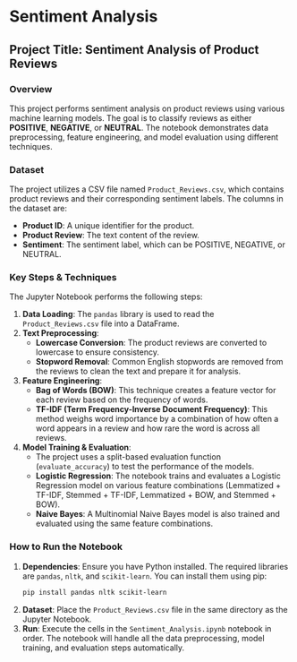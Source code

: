 # Sentiment Analysis 

## Project Title: Sentiment Analysis of Product Reviews

### Overview
This project performs sentiment analysis on product reviews using various machine learning models. The goal is to classify reviews as either **POSITIVE**, **NEGATIVE**, or **NEUTRAL**. The notebook demonstrates data preprocessing, feature engineering, and model evaluation using different techniques.

### Dataset
The project utilizes a CSV file named `Product_Reviews.csv`, which contains product reviews and their corresponding sentiment labels. The columns in the dataset are:
-   **Product ID**: A unique identifier for the product.
-   **Product Review**: The text content of the review.
-   **Sentiment**: The sentiment label, which can be POSITIVE, NEGATIVE, or NEUTRAL.

### Key Steps & Techniques
The Jupyter Notebook performs the following steps:

1.  **Data Loading**: The `pandas` library is used to read the `Product_Reviews.csv` file into a DataFrame.
2.  **Text Preprocessing**:
    * **Lowercase Conversion**: The product reviews are converted to lowercase to ensure consistency.
    * **Stopword Removal**: Common English stopwords are removed from the reviews to clean the text and prepare it for analysis.
3.  **Feature Engineering**:
    * **Bag of Words (BOW)**: This technique creates a feature vector for each review based on the frequency of words.
    * **TF-IDF (Term Frequency-Inverse Document Frequency)**: This method weighs word importance by a combination of how often a word appears in a review and how rare the word is across all reviews.
4.  **Model Training & Evaluation**:
    * The project uses a split-based evaluation function (`evaluate_accuracy`) to test the performance of the models.
    * **Logistic Regression**: The notebook trains and evaluates a Logistic Regression model on various feature combinations (Lemmatized + TF-IDF, Stemmed + TF-IDF, Lemmatized + BOW, and Stemmed + BOW).
    * **Naive Bayes**: A Multinomial Naive Bayes model is also trained and evaluated using the same feature combinations.

### How to Run the Notebook
1.  **Dependencies**: Ensure you have Python installed. The required libraries are `pandas`, `nltk`, and `scikit-learn`. You can install them using pip:
    ```bash
    pip install pandas nltk scikit-learn
    ```
2.  **Dataset**: Place the `Product_Reviews.csv` file in the same directory as the Jupyter Notebook.
3.  **Run**: Execute the cells in the `Sentiment_Analysis.ipynb` notebook in order. The notebook will handle all the data preprocessing, model training, and evaluation steps automatically.
